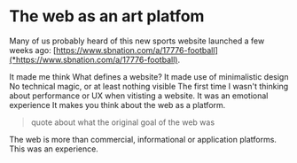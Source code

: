 # The web as an art platfom

Many of us probably heard of this new sports website launched a few weeks ago: [https://www.sbnation.com/a/17776-football](*https://www.sbnation.com/a/17776-football).

It made me think
What defines a website?
It made use of minimalistic design
No technical magic, or at least nothing visible
The first time I wasn't thinking about performance or UX when vitisting a website.
It was an emotional experience
It makes you think about the web as a platform.

> quote about what the original goal of the web was

The web is more than commercial, informational or application platforms.
This was an experience.